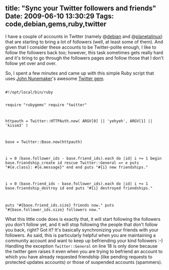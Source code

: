 title: "Sync your Twitter followers and friends"
Date: 2009-06-10 13:30:29
Tags: code,debian,gems,ruby,twitter
---
I have a couple of accounts in Twitter (namely @<a href="http://twitter.com/debian">debian</a> and @<a href="http://twitter.com/planetalinux">planetalinux</a>) that are starting to bring a lot of followers (well, at least some of them). And given that I consider these accounts to be Twitter-polite enough, I like to follow the followers back too; however, this task sometimes gets really hard and it's tiring to go through the followers pages and follow those that I don't follow yet over and over.

So, I spent a few minutes and came up with this simple Ruby script that uses <a href="http://addictedtonew.com/">John Nunemaker</a>'s awesome <a href="http://twitter.rubyforge.org">Twitter gem</a>.

<code lang="ruby">
#!/opt/local/bin/ruby

require "rubygems"
require "twitter"

httpauth = Twitter::HTTPAuth.new(
	ARGV[0] || 'yehyeh',
	ARGV[1] || 'kissm3'
)

base = Twitter::Base.new(httpauth)

i = 0
(base.follower_ids - base.friend_ids).each do |id|
  i += 1
  begin
    base.friendship_create id
  rescue Twitter::General => e
    puts "#{e.class}: #{e.message}"
  end
end
puts "#{i} new friendships."

i = 0
(base.friend_ids - base.follower_ids).each do |id|
  i += 1
  base.friendship_destroy id
end
puts "#{i} destroyed friendships."

puts "#{base.friend_ids.size} friends now."
puts "#{base.follower_ids.size} followers now."
</code>

What this little code does is exactly that, it will start following the followers you don't follow yet, and it will stop following the people that don't follow you back, right? Got it? It's basically synchronizing your friends with your followers. As said, this is particularly helpful when you are maintaining a community account and want to keep up befriending your kind followers :-) Handling the exception <code>Twitter::General</code> on line 18 is only done because the twitter gem raises it even when you are trying to befriend an account to which you have already requested friendship (like pending requests to protected updates accounts) or those of suspended accounts (spammers).